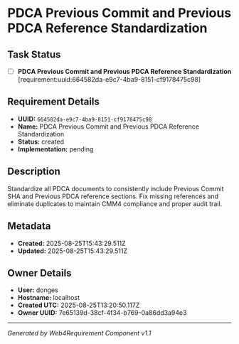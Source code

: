 # PDCA Previous Commit and Previous PDCA Reference Standardization

## Task Status
- [ ] **PDCA Previous Commit and Previous PDCA Reference Standardization** [requirement:uuid:664582da-e9c7-4ba9-8151-cf9178475c98]

## Requirement Details

- **UUID:** `664582da-e9c7-4ba9-8151-cf9178475c98`
- **Name:** PDCA Previous Commit and Previous PDCA Reference Standardization
- **Status:** created
- **Implementation:** pending

## Description

Standardize all PDCA documents to consistently include Previous Commit SHA and Previous PDCA reference sections. Fix missing references and eliminate duplicates to maintain CMM4 compliance and proper audit trail.

## Metadata

- **Created:** 2025-08-25T15:43:29.511Z
- **Updated:** 2025-08-25T15:43:29.511Z

## Owner Details

- **User:** donges
- **Hostname:** localhost
- **Created UTC:** 2025-08-25T13:20:50.117Z
- **Owner UUID:** 7e65139d-38cf-4f34-b769-0a86dd3a94e3

---

*Generated by Web4Requirement Component v1.1*